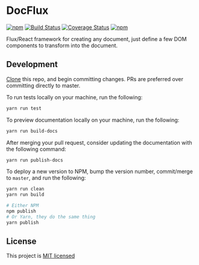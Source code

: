 # DocFlux
[![npm](https://img.shields.io/npm/v/@harvest-profit/doc-flux.svg)](https://www.npmjs.com/package/@harvest-profit/doc-flux)  [![Build Status](https://travis-ci.org/HarvestProfit/DocFlux.svg?branch=master)](https://travis-ci.org/HarvestProfit/DocFlux) [![Coverage Status](https://coveralls.io/repos/github/HarvestProfit/DocFlux/badge.svg?branch=master)](https://coveralls.io/github/HarvestProfit/DocFlux?branch=master) [![npm](https://img.shields.io/npm/l/@harvest-profit/doc-flux.svg)](https://github.com/HarvestProfit/DocFlux/blob/master/LICENSE)

Flux/React framework for creating any document, just define a few DOM components to transform into the document.

## Development
[Clone](https://help.github.com/articles/cloning-a-repository/) this repo, and begin committing changes. PRs are preferred over committing directly to master.

To run tests locally on your machine, run the following:
```bash
yarn run test
```

To preview documentation locally on your machine, run the following:
```bash
yarn run build-docs
```

After merging your pull request, consider updating the documentation with the following command:
```bash
yarn run publish-docs
```

To deploy a new version to NPM, bump the version number, commit/merge to `master`, and run the following:
```bash
yarn run clean
yarn run build

# Either NPM
npm publish
# Or Yarn, they do the same thing
yarn publish
```

## License
This project is [MIT licensed](https://github.com/HarvestProfit/DocFlux/blob/master/LICENSE)
